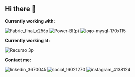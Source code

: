 ## Hi there 👋

**Currently working with:**

![Fabric_final_x256p](https://github.com/user-attachments/assets/837831e5-904d-4c9d-8a3a-d1310c1c6548)
![Power-BI(p)](https://github.com/user-attachments/assets/64155eb6-899b-46ca-8609-4838c7b424ae)
![logo-mysql-170x115](https://github.com/user-attachments/assets/cb11fc10-86b2-4865-9e32-494dd5b787c2)


**Currently working at:**

![Recurso 3p](https://github.com/user-attachments/assets/a3fc8de2-c6ca-423b-bd70-39d85a397adc)

**Contact me:**

![linkedin_3670045](https://github.com/user-attachments/assets/f58c6ce4-c653-45ef-8e90-5081f5c9555e)
![social_16021270](https://github.com/user-attachments/assets/088f460b-7dfe-4c76-8b02-1b88f0a4a6cd)
![instagram_4138124](https://github.com/user-attachments/assets/58c53017-b4d5-4293-8786-8b8846b2fe7f)

<!--

**riglesiassanz/riglesiassanz** is a ✨ _special_ ✨ repository because its `README.md` (this file) appears on your GitHub profile.

Here are some ideas to get you started:

- 🔭 I’m currently working on ...
- 🌱 I’m currently learning ...
- 👯 I’m looking to collaborate on ...
- 🤔 I’m looking for help with ...
- 💬 Ask me about ...
- 📫 How to reach me: ...
- 😄 Pronouns: ...
- ⚡ Fun fact: ...
-->
